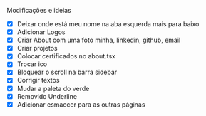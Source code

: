 Modificações e ideias

-[x] Deixar onde está meu nome na aba esquerda mais para baixo
- [x] Adicionar Logos
- [x] Criar About com uma foto minha, linkedin, github, email
- [x] Criar projetos
- [x] Colocar certificados no about.tsx
- [x] Trocar ico
- [x] Bloquear o scroll na barra sidebar
- [x] Corrigir textos
- [x] Mudar a paleta do verde
- [x] Removido Underline
- [x] Adicionar esmaecer para as outras páginas
